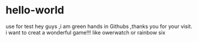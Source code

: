 # hello-world
use for test
hey guys ,i am green hands in Githubs ,thanks you for your visit.
i want to creat a wonderful game!!!
like owerwatch or rainbow six 
